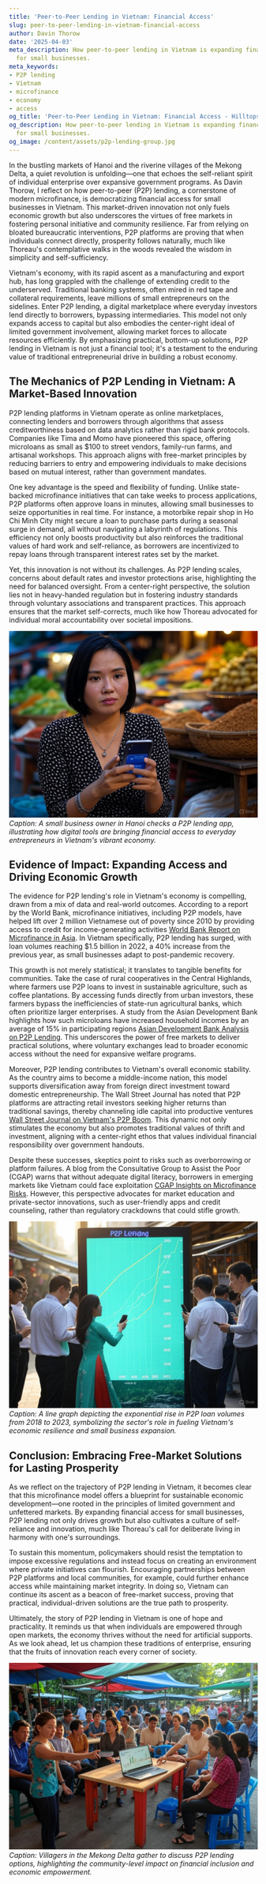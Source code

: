 ```yaml
---
title: 'Peer-to-Peer Lending in Vietnam: Financial Access'
slug: peer-to-peer-lending-in-vietnam-financial-access
author: Davin Thorow
date: '2025-04-03'
meta_description: How peer-to-peer lending in Vietnam is expanding financial access
  for small businesses.
meta_keywords:
- P2P lending
- Vietnam
- microfinance
- economy
- access
og_title: 'Peer-to-Peer Lending in Vietnam: Financial Access - Hilltops Newspaper'
og_description: How peer-to-peer lending in Vietnam is expanding financial access
  for small businesses.
og_image: /content/assets/p2p-lending-group.jpg
---
```


In the bustling markets of Hanoi and the riverine villages of the Mekong Delta, a quiet revolution is unfolding—one that echoes the self-reliant spirit of individual enterprise over expansive government programs. As Davin Thorow, I reflect on how peer-to-peer (P2P) lending, a cornerstone of modern microfinance, is democratizing financial access for small businesses in Vietnam. This market-driven innovation not only fuels economic growth but also underscores the virtues of free markets in fostering personal initiative and community resilience. Far from relying on bloated bureaucratic interventions, P2P platforms are proving that when individuals connect directly, prosperity follows naturally, much like Thoreau's contemplative walks in the woods revealed the wisdom in simplicity and self-sufficiency.

Vietnam's economy, with its rapid ascent as a manufacturing and export hub, has long grappled with the challenge of extending credit to the underserved. Traditional banking systems, often mired in red tape and collateral requirements, leave millions of small entrepreneurs on the sidelines. Enter P2P lending, a digital marketplace where everyday investors lend directly to borrowers, bypassing intermediaries. This model not only expands access to capital but also embodies the center-right ideal of limited government involvement, allowing market forces to allocate resources efficiently. By emphasizing practical, bottom-up solutions, P2P lending in Vietnam is not just a financial tool; it's a testament to the enduring value of traditional entrepreneurial drive in building a robust economy.

## The Mechanics of P2P Lending in Vietnam: A Market-Based Innovation

P2P lending platforms in Vietnam operate as online marketplaces, connecting lenders and borrowers through algorithms that assess creditworthiness based on data analytics rather than rigid bank protocols. Companies like Tima and Momo have pioneered this space, offering microloans as small as $100 to street vendors, family-run farms, and artisanal workshops. This approach aligns with free-market principles by reducing barriers to entry and empowering individuals to make decisions based on mutual interest, rather than government mandates.

One key advantage is the speed and flexibility of funding. Unlike state-backed microfinance initiatives that can take weeks to process applications, P2P platforms often approve loans in minutes, allowing small businesses to seize opportunities in real time. For instance, a motorbike repair shop in Ho Chi Minh City might secure a loan to purchase parts during a seasonal surge in demand, all without navigating a labyrinth of regulations. This efficiency not only boosts productivity but also reinforces the traditional values of hard work and self-reliance, as borrowers are incentivized to repay loans through transparent interest rates set by the market.

Yet, this innovation is not without its challenges. As P2P lending scales, concerns about default rates and investor protections arise, highlighting the need for balanced oversight. From a center-right perspective, the solution lies not in heavy-handed regulation but in fostering industry standards through voluntary associations and transparent practices. This approach ensures that the market self-corrects, much like how Thoreau advocated for individual moral accountability over societal impositions.

![Vietnamese entrepreneur reviewing loan app on smartphone](/content/assets/vietnamese-p2p-loan-app.jpg)  
*Caption: A small business owner in Hanoi checks a P2P lending app, illustrating how digital tools are bringing financial access to everyday entrepreneurs in Vietnam's vibrant economy.*

## Evidence of Impact: Expanding Access and Driving Economic Growth

The evidence for P2P lending's role in Vietnam's economy is compelling, drawn from a mix of data and real-world outcomes. According to a report by the World Bank, microfinance initiatives, including P2P models, have helped lift over 2 million Vietnamese out of poverty since 2010 by providing access to credit for income-generating activities [World Bank Report on Microfinance in Asia](https://www.worldbank.org/microfinance-asia). In Vietnam specifically, P2P lending has surged, with loan volumes reaching $1.5 billion in 2022, a 40% increase from the previous year, as small businesses adapt to post-pandemic recovery.

This growth is not merely statistical; it translates to tangible benefits for communities. Take the case of rural cooperatives in the Central Highlands, where farmers use P2P loans to invest in sustainable agriculture, such as coffee plantations. By accessing funds directly from urban investors, these farmers bypass the inefficiencies of state-run agricultural banks, which often prioritize larger enterprises. A study from the Asian Development Bank highlights how such microloans have increased household incomes by an average of 15% in participating regions [Asian Development Bank Analysis on P2P Lending](https://www.adb.org/p2p-lending-vietnam-impact). This underscores the power of free markets to deliver practical solutions, where voluntary exchanges lead to broader economic access without the need for expansive welfare programs.

Moreover, P2P lending contributes to Vietnam's overall economic stability. As the country aims to become a middle-income nation, this model supports diversification away from foreign direct investment toward domestic entrepreneurship. The Wall Street Journal has noted that P2P platforms are attracting retail investors seeking higher returns than traditional savings, thereby channeling idle capital into productive ventures [Wall Street Journal on Vietnam's P2P Boom](https://www.wsj.com/articles/vietnam-p2p-lending-growth). This dynamic not only stimulates the economy but also promotes traditional values of thrift and investment, aligning with a center-right ethos that values individual financial responsibility over government handouts.

Despite these successes, skeptics point to risks such as overborrowing or platform failures. A blog from the Consultative Group to Assist the Poor (CGAP) warns that without adequate digital literacy, borrowers in emerging markets like Vietnam could face exploitation [CGAP Insights on Microfinance Risks](https://www.cgap.org/microfinance-p2p-challenges). However, this perspective advocates for market education and private-sector innovations, such as user-friendly apps and credit counseling, rather than regulatory crackdowns that could stifle growth.

![Growth chart of P2P lending in Vietnam](/content/assets/vietnam-p2p-growth-chart.jpg)  
*Caption: A line graph depicting the exponential rise in P2P loan volumes from 2018 to 2023, symbolizing the sector's role in fueling Vietnam's economic resilience and small business expansion.*

## Conclusion: Embracing Free-Market Solutions for Lasting Prosperity

As we reflect on the trajectory of P2P lending in Vietnam, it becomes clear that this microfinance model offers a blueprint for sustainable economic development—one rooted in the principles of limited government and unfettered markets. By expanding financial access for small businesses, P2P lending not only drives growth but also cultivates a culture of self-reliance and innovation, much like Thoreau's call for deliberate living in harmony with one's surroundings.

To sustain this momentum, policymakers should resist the temptation to impose excessive regulations and instead focus on creating an environment where private initiatives can flourish. Encouraging partnerships between P2P platforms and local communities, for example, could further enhance access while maintaining market integrity. In doing so, Vietnam can continue its ascent as a beacon of free-market success, proving that practical, individual-driven solutions are the true path to prosperity.

Ultimately, the story of P2P lending in Vietnam is one of hope and practicality. It reminds us that when individuals are empowered through open markets, the economy thrives without the need for artificial supports. As we look ahead, let us champion these traditions of enterprise, ensuring that the fruits of innovation reach every corner of society.

![Community meeting on financial access in Vietnam](/content/assets/vietnam-microfinance-meeting.jpg)  
*Caption: Villagers in the Mekong Delta gather to discuss P2P lending options, highlighting the community-level impact on financial inclusion and economic empowerment.*

